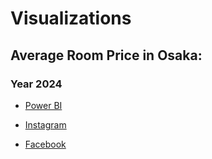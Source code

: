 # Visualizations
## Average Room Price in Osaka: 
### Year 2024
* [Power BI](https://app.powerbi.com/view?r=eyJrIjoiMzYzMmE5ODMtYjMzNC00ZjllLTlhY2MtZDM3ZTExMmM2OTdjIiwidCI6ImZlMzViMTA3LTdjMmYtNGNjMy1hZDYzLTA2NTY0MzcyMDg3OCIsImMiOjEwfQ%3D%3D)  

* [Instagram](https://www.instagram.com/p/C_D2a-QAsXD/?utm_source=ig_web_copy_link&igsh=MzRlODBiNWFlZA==)  

* [Facebook](https://www.facebook.com/permalink.php?story_fbid=pfbid0fV85nZS6PFZF2uke23fx4i2teg4rAoJo22iNHoaBu1r5WM1kpnZgwEnPbVGbiVsyl&id=61553626169836)

